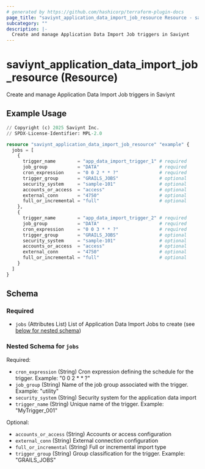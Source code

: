 ```yaml
---
# generated by https://github.com/hashicorp/terraform-plugin-docs
page_title: "saviynt_application_data_import_job_resource Resource - saviynt"
subcategory: ""
description: |-
  Create and manage Application Data Import Job triggers in Saviynt
---
```


# saviynt_application_data_import_job_resource (Resource)

Create and manage Application Data Import Job triggers in Saviynt

## Example Usage

```terraform
// Copyright (c) 2025 Saviynt Inc.
// SPDX-License-Identifier: MPL-2.0

resource "saviynt_application_data_import_job_resource" "example" {
  jobs = [
    {
      trigger_name        = "app_data_import_trigger_1" # required
      job_group           = "DATA"                      # required
      cron_expression     = "0 0 2 * * ?"               # required
      trigger_group       = "GRAILS_JOBS"               # optional
      security_system     = "sample-101"                # optional
      accounts_or_access  = "access"                    # optional
      external_conn       = "4750"                      # optional
      full_or_incremental = "full"                      # optional
    },
    {
      trigger_name        = "app_data_import_trigger_2" # required
      job_group           = "DATA"                      # required
      cron_expression     = "0 0 3 * * ?"               # required
      trigger_group       = "GRAILS_JOBS"               # optional
      security_system     = "sample-101"                # optional
      accounts_or_access  = "access"                    # optional
      external_conn       = "4750"                      # optional
      full_or_incremental = "full"                      # optional
    }
  ]
}
```

<!-- schema generated by tfplugindocs -->
## Schema

### Required

- `jobs` (Attributes List) List of Application Data Import Jobs to create (see [below for nested schema](#nestedatt--jobs))

<a id="nestedatt--jobs"></a>
### Nested Schema for `jobs`

Required:

- `cron_expression` (String) Cron expression defining the schedule for the trigger. Example: "0 0 2 * * ?"
- `job_group` (String) Name of the job group associated with the trigger. Example: "utility"
- `security_system` (String) Security system for the application data import
- `trigger_name` (String) Unique name of the trigger. Example: "MyTrigger_001"

Optional:

- `accounts_or_access` (String) Accounts or access configuration
- `external_conn` (String) External connection configuration
- `full_or_incremental` (String) Full or incremental import type
- `trigger_group` (String) Group classification for the trigger. Example: "GRAILS_JOBS"
